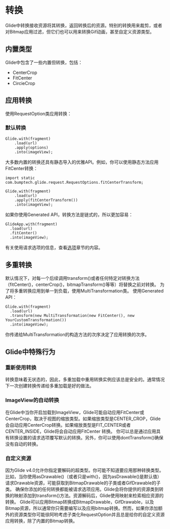 # 转换
Glide中转换接收资源将其转换，返回转换后的资源。特别的转换用来裁剪，或者对Bitmap应用过滤，但它们也可以用来转换Gif动画，甚至自定义资源类型。
## 内置类型
Glide中包含了一些内置但转换，包括：
- CenterCrop
- FitCenter
- CircieCrop
## 应用转换
使用RequestOption类应用转换：
### 默认转换
```
Glide.with(fragment)
    .load(url)
    .apply(options)
    .into(imageView);
```
大多数内置的转换还具有静态导入的优雅API。例如，你可以使用静态方法应用FitCenter转换：
```
import static com.bumptech.glide.request.RequestOptions.fitCenterTransform;

Glide.with(fragment)
    .load(url)
    .apply(fitCenterTransform())
    .into(imageView);
```
如果你使用Generated API，转换方法是链式的，所以更加容易：
```
GlideApp.with(fragment)
  .load(url)
  .fitCenter()
  .into(imageView);
```
有关使用请求选项的信息，查看[选项]()章节的内容。
## 多重转换
默认情况下，对每一个后续调用transform()或者任何特定对转换方法（fitCenter()，centerCrop()，bitmapTransform()等等）将替换之前对转换。
为了将多重转换应用到单一到负载，使用MultiTransformation类。
使用Generated API：
```
Glide.with(fragment)
  .load(url)
  .transform(new MultiTransformation(new FitCenter(), new YourCustomTransformation())
  .into(imageView);
```
你传递给MultiTransformation的构造方法的次序决定了应用转换的次序。
## Glide中特殊行为
### 重新使用转换
转换意味着无状态的，因此，多重加载中重用转换实例应该总是安全的。通常情况下一次创建转换传递给多重加载是好的做法。
### ImageView的自动转换
在Glide中当你开启加载到ImageView，Glide可能自动应用FitCenter或CenterCrop，取决于视图的缩放类型。如果缩放类型是CENTER_CROP，Glide会自动应用CenterCrop转换。如果缩放类型是FIT_CENTER或者CENTER_INSIDE，Glide将会自动应用FitCenter 转换。
你可以总是通过应用具有转换设置的请求选项覆写默认的转换。另外，你可以使用dontTransform()确保没有自动的转换。
### 自定义资源
因为Glide v4.0允许你指定要解码的超类型。你可能不知道要应用那种转换类型。比如，当你使用asDrawable()（或者只是with()，因为asDrawable()是默认值）请求Drawable资源，可能获取到BitmapDrawable的子类或者GifDrawable的子类。
确保你添加的任何转换都能被请求选项应用。Glide会将你提供的资源类到转换的映射添加到transform()方法。资源解码后，Glide使用映射来检索相应资源的转换。
Glide可以应用Bitmap转换成BitmapDrawable，GifDrawable，以及Bitmap资源，所以通常你只需要编写以及应用bitmap转换。然而，如果你添加额外的资源类型你可能徐阿哟考虑子类化RequestOption并且总是给你的自定义资源应用转换，除了内置的Bitmap转换。













 











